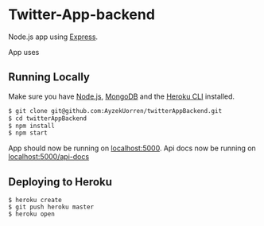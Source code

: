 # Twitter-App-backend

Node.js app using [Express](http://expressjs.com/).

App uses

## Running Locally

Make sure you have [Node.js](http://nodejs.org/), [MongoDB](https://www.mongodb.com/download-center/community) and the [Heroku CLI](https://cli.heroku.com/) installed.

```sh
$ git clone git@github.com:AyzekUorren/twitterAppBackend.git
$ cd twitterAppBackend
$ npm install
$ npm start
```

App should now be running on [localhost:5000](http://localhost:5000/).
Api docs now be running on [localhost:5000/api-docs](http://localhost:5000/api/v1)

## Deploying to Heroku

```
$ heroku create
$ git push heroku master
$ heroku open
```

